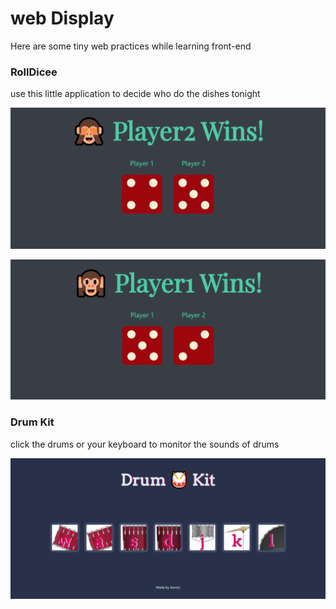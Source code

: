 # web Display

Here are some tiny web practices while learning front-end

### RollDicee

use this little application to decide who do the dishes tonight

![Untitled](asset/1.png)

![Untitled](asset/2.png)

### Drum Kit

click the drums or your keyboard to monitor the sounds of drums

![Untitled](asset/3.png)
